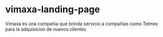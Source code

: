 # vimaxa-landing-page
Vimaxa es una compañia que brinda servicio a compañias como Telmex para la adquisicion de nuevos clientes
